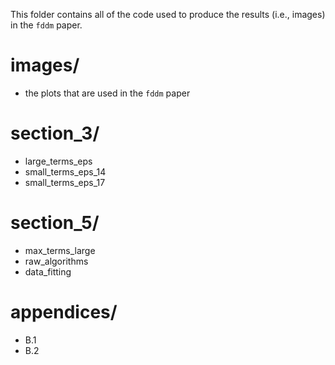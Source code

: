 This folder contains all of the code used to produce the results (i.e., images) in the `fddm` paper.

# images/
* the plots that are used in the `fddm` paper

# section_3/
* large_terms_eps
* small_terms_eps_14
* small_terms_eps_17

# section_5/
* max_terms_large
* raw_algorithms
* data_fitting

# appendices/
* B.1
* B.2
